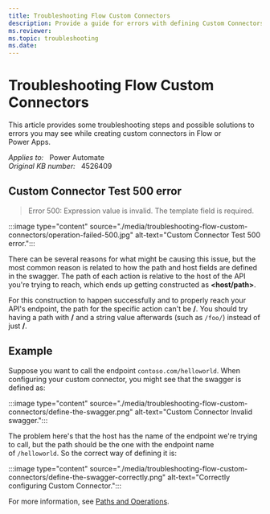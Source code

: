 ```yaml
---
title: Troubleshooting Flow Custom Connectors
description: Provide a guide for errors with defining Custom Connectors.
ms.reviewer: 
ms.topic: troubleshooting
ms.date: 
---
```

# Troubleshooting Flow Custom Connectors

This article provides some troubleshooting steps and possible solutions to errors you may see while creating custom connectors in Flow or Power Apps.

_Applies to:_ &nbsp; Power Automate  
_Original KB number:_ &nbsp; 4526409

## Custom Connector Test 500 error

> Error 500: Expression value is invalid. The template field is required.

:::image type="content" source="./media/troubleshooting-flow-custom-connectors/operation-failed-500.jpg" alt-text="Custom Connector Test 500 error.":::

There can be several reasons for what might be causing this issue, but the most common reason is related to how the path and host fields are defined in the swagger. The path of each action is relative to the host of the API you're trying to reach, which ends up getting constructed as **\<host/path>**.

For this construction to happen successfully and to properly reach your API's endpoint, the path for the specific action can't be **/**. You should try having a path with **/** and a string value afterwards (such as `/foo/`) instead of just **/**.

## Example

Suppose you want to call the endpoint `contoso.com/helloworld`. When configuring your custom connector, you might see that the swagger is defined as:

:::image type="content" source="./media/troubleshooting-flow-custom-connectors/define-the-swagger.png" alt-text="Custom Connector Invalid swagger.":::

The problem here's that the host has the name of the endpoint we're trying to call, but the path should be the one with the endpoint name of `/helloworld`. So the correct way of defining it is:

:::image type="content" source="./media/troubleshooting-flow-custom-connectors/define-the-swagger-correctly.png" alt-text="Correctly configuring Custom Connector.":::

For more information, see [Paths and Operations](https://swagger.io/docs/specification/paths-and-operations/).
